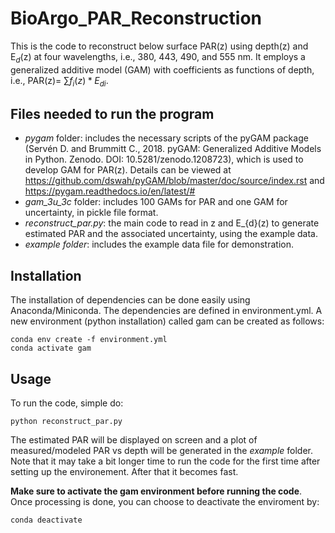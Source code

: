 # BioArgo_PAR_Reconstruction

This is the code to reconstruct below surface PAR(z) using depth(z) and E$_{d}$(z) at four wavelengths, i.e., 380, 443, 490, and 555 nm. It employs a generalized additive model (GAM) with coefficients as functions of depth, i.e., PAR(z)= $\sum{f_i(z)*E_{di}}$.

## Files needed to run the program

- _pygam_ folder: includes the necessary scripts of the pyGAM package (Servén D. and Brummitt C., 2018. pyGAM: Generalized Additive Models in Python. Zenodo. DOI: 10.5281/zenodo.1208723), which is used to develop GAM for PAR(z). Details can be viewed at https://github.com/dswah/pyGAM/blob/master/doc/source/index.rst and https://pygam.readthedocs.io/en/latest/#
- _gam_3u_3c_ folder: includes 100 GAMs for PAR and one GAM for uncertainty, in pickle file format.
- _reconstruct_par.py_: the main code to read in z and E_{d}(z) to generate estimated PAR and the associated uncertainty, using the example data.
- _example folder_: includes the example data file for demonstration.

## Installation
The installation of dependencies can be done easily using Anaconda/Miniconda. The dependencies are defined in environment.yml. A new environment (python installation) called gam can be created as follows:
```
conda env create -f environment.yml
conda activate gam
```
## Usage

To run the code, simple do:

```
python reconstruct_par.py
```
The estimated PAR will be displayed on screen and a plot of measured/modeled PAR vs depth will be generated in the _example_ folder. Note that it may take a bit longer time to run the code for the first time after setting up the environement. After that it becomes fast.

**Make sure to activate the gam environment before running the code**. Once processing is done, you can choose to deactivate the enviroment by:
```
conda deactivate
```


